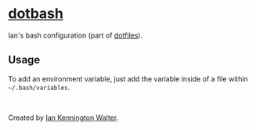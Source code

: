 # [dotbash](https://github.com/ianwalter/dotbash)
Ian's bash configuration (part of [dotfiles](https://github.com/ianwalter/dotfiles)).

## Usage
To add an environment variable, just add the variable inside of a file within
`~/.bash/variables`.

&nbsp;

Created by [Ian Kennington Walter](http://iankwalter.com).